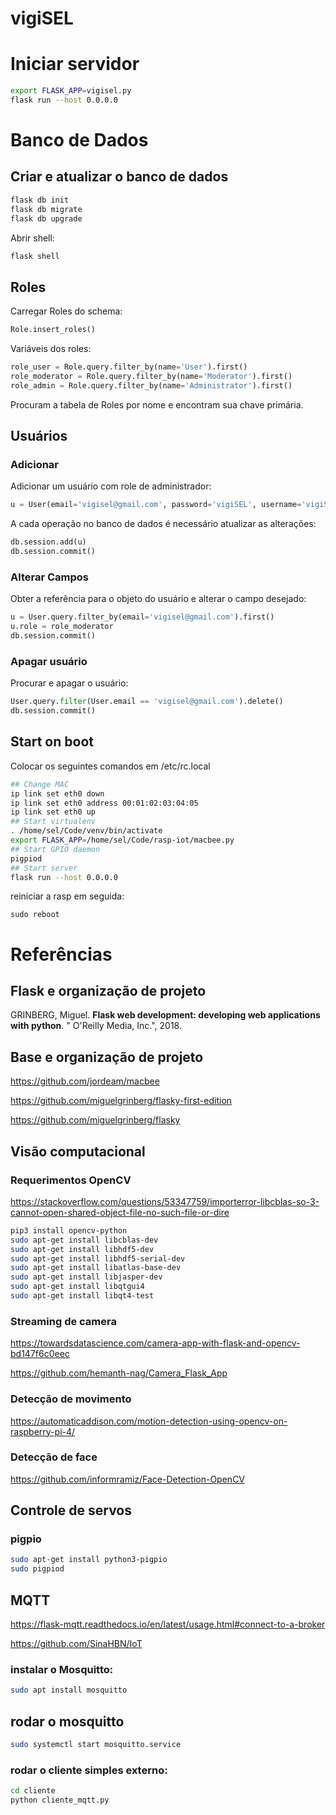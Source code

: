 vigiSEL
======

# Iniciar servidor
```bash
export FLASK_APP=vigisel.py
flask run --host 0.0.0.0
```

# Banco de Dados

## Criar e atualizar o banco de dados

```bash
flask db init
flask db migrate
flask db upgrade
```

Abrir shell:

```python
flask shell
```

## Roles

Carregar Roles do schema:
```python
Role.insert_roles()
```

Variáveis dos roles:
```python
role_user = Role.query.filter_by(name='User').first()
role_moderator = Role.query.filter_by(name='Moderator').first()
role_admin = Role.query.filter_by(name='Administrator').first()
```
Procuram a tabela de Roles por nome e encontram sua chave primária.

## Usuários

### Adicionar

Adicionar um usuário com role de administrador:

```python
u = User(email='vigisel@gmail.com', password='vigiSEL', username='vigiSEL_ADMIN', confirmed=True, role=role_admin)
```

A cada operação no banco de dados é necessário atualizar as alterações:

```python
db.session.add(u)
db.session.commit()
```

### Alterar Campos

Obter a referência para o objeto do usuário e alterar o campo desejado:
```python
u = User.query.filter_by(email='vigisel@gmail.com').first()
u.role = role_moderator
db.session.commit()
```


### Apagar usuário

Procurar e apagar o usuário:
```python
User.query.filter(User.email == 'vigisel@gmail.com').delete()
db.session.commit()
```

## Start on boot

Colocar os seguintes comandos em /etc/rc.local
```bash
## Change MAC
ip link set eth0 down
ip link set eth0 address 00:01:02:03:04:05
ip link set eth0 up
## Start virtualenv
. /home/sel/Code/venv/bin/activate
export FLASK_APP=/home/sel/Code/rasp-iot/macbee.py
## Start GPIO daemon
pigpiod
## Start server
flask run --host 0.0.0.0
```
reiniciar a rasp em seguida: 
```
sudo reboot
```


# Referências

## Flask e organização de projeto
GRINBERG, Miguel. **Flask web development: developing web applications with python**. " O'Reilly Media, Inc.", 2018.

## Base e organização de projeto
https://github.com/jordeam/macbee

https://github.com/miguelgrinberg/flasky-first-edition

https://github.com/miguelgrinberg/flasky



## Visão computacional
### Requerimentos OpenCV
https://stackoverflow.com/questions/53347759/importerror-libcblas-so-3-cannot-open-shared-object-file-no-such-file-or-dire

```bash
pip3 install opencv-python 
sudo apt-get install libcblas-dev
sudo apt-get install libhdf5-dev
sudo apt-get install libhdf5-serial-dev
sudo apt-get install libatlas-base-dev
sudo apt-get install libjasper-dev 
sudo apt-get install libqtgui4 
sudo apt-get install libqt4-test
```


### Streaming de camera
https://towardsdatascience.com/camera-app-with-flask-and-opencv-bd147f6c0eec

https://github.com/hemanth-nag/Camera_Flask_App

### Detecção de movimento
https://automaticaddison.com/motion-detection-using-opencv-on-raspberry-pi-4/

### Detecção de face
https://github.com/informramiz/Face-Detection-OpenCV



## Controle de servos
### pigpio
```bash
sudo apt-get install python3-pigpio
sudo pigpiod
```


## MQTT
https://flask-mqtt.readthedocs.io/en/latest/usage.html#connect-to-a-broker

https://github.com/SinaHBN/IoT

### instalar o Mosquitto:
```bash
sudo apt install mosquitto
```

## rodar o mosquitto
```bash
sudo systemctl start mosquitto.service
```

### rodar o cliente simples externo:
```bash
cd cliente
python cliente_mqtt.py
```